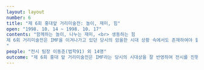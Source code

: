 ```yaml
---
layout: layout
number: 6
title: "제 6회 홍대앞 거리미술전: 놀이, 재미, 힘" 
open: "1998. 10. 14 ~ 1998. 10. 17"
contents: "함께하는 놀이, 나누는 재미, <br> 생동하는 힘
제 6회 거리미술전은 IMF을 이겨나가고 있던 당시의 암울한 시대 상황 속에서도 존재하여야 할 ‘유희’의 역할을 담당하고자 했다. IMF 시대를 살아가는 시민들의 마음을 위로하고자, 함께하는 놀이, 나누는 재미, 생동하는 힘이라는 기조에 따라 관객들이 함께 참여할 수 있는 전시를 기획했다. 또한 1990년대 중반 일본 문화가 개방되면서, 사람들에게 가장 큰 유희거리였던 만화를 중요 전시 주제로 삼아 전시를 진행했다. 이는 건전한 유희 문화를 만들고자 했던 당시의 시대상을 또한 반영한 전시였다. 
"
people: "전시 팀장 이동준(법학91) 외 14명"
outcome: "제 6회 홍대 앞 거리미술전은 IMF라는 당시의 시대상을 잘 반영하여 전시를 진행하였다. 뿐만 아니라 당대 유입되기 시작한 만화라는 문화를 적극적으로 알리고, 그 문화를 건전하게 소비하는 방법을 제시하기도 하였다. "
---
```

